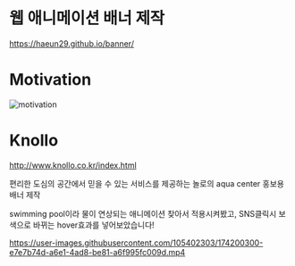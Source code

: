#  웹 애니메이션 배너 제작
https://haeun29.github.io/banner/

# Motivation
![motivation](https://user-images.githubusercontent.com/105402303/174119041-16f8073d-35e6-43f2-a6b0-7f19a7ad09ce.jpg)

# Knollo 
http://www.knollo.co.kr/index.html

편리한 도심의 공간에서 믿을 수 있는 서비스를 제공하는 놀로의 aqua center 홍보용 배너 제작

swimming pool이라 물이 연상되는 애니메이션 찾아서 적용시켜봤고, 
SNS클릭시 보색으로 바뀌는 hover효과를 넣어보았습니다! 

https://user-images.githubusercontent.com/105402303/174200300-e7e7b74d-a6e1-4ad8-be81-a6f995fc009d.mp4
